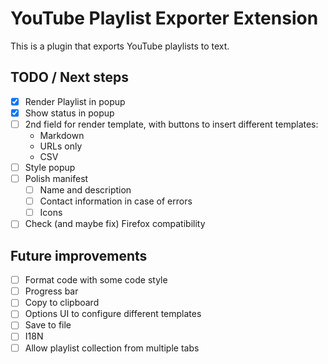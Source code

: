 # YouTube Playlist Exporter Extension

This is a plugin that exports YouTube playlists to text.

## TODO / Next steps
- [x] Render Playlist in popup
- [x] Show status in popup
- [ ] 2nd field for render template, with buttons to insert different templates:
  - Markdown
  - URLs only
  - CSV
- [ ] Style popup
- [ ] Polish manifest
  - [ ] Name and description
  - [ ] Contact information in case of errors
  - [ ] Icons
- [ ] Check (and maybe fix) Firefox compatibility

## Future improvements

- [ ] Format code with some code style
- [ ] Progress bar
- [ ] Copy to clipboard
- [ ] Options UI to configure different templates
- [ ] Save to file
- [ ] I18N
- [ ] Allow playlist collection from multiple tabs
